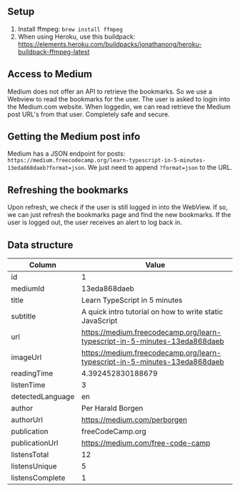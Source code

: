 ## Setup
1. Install ffmpeg: `brew install ffmpeg`
2. When using Heroku, use this buildpack: https://elements.heroku.com/buildpacks/jonathanong/heroku-buildpack-ffmpeg-latest

## Access to Medium
Medium does not offer an API to retrieve the bookmarks. So we use a Webview to read the bookmarks for the user. The user is asked to login into the Medium.com website. When loggedin, we can read retrieve the Medium post URL's from that user. Completely safe and secure.

## Getting the Medium post info
Medium has a JSON endpoint for posts: `https://medium.freecodecamp.org/learn-typescript-in-5-minutes-13eda868daeb?format=json`. We just need to append `?format=json` to the URL.

## Refreshing the bookmarks
Upon refresh, we check if the user is still logged in into the WebView.
If so, we can just refresh the bookmarks page and find the new bookmarks.
If the user is logged out, the user receives an alert to log back in.

## Data structure
| Column | Value |
| - | - |
| id | 1 |
| mediumId | 13eda868daeb |
| title | Learn TypeScript in 5 minutes |
| subtitle | A quick intro tutorial on how to write static JavaScript |
| url | https://medium.freecodecamp.org/learn-typescript-in-5-minutes-13eda868daeb |
| imageUrl | https://medium.freecodecamp.org/learn-typescript-in-5-minutes-13eda868daeb |
| readingTime | 4.392452830188679 |
| listenTime | 3 |
| detectedLanguage | en |
| author | Per Harald Borgen |
| authorUrl | https://medium.com/perborgen |
| publication | freeCodeCamp.org |
| publicationUrl | https://medium.com/free-code-camp |
| listensTotal | 12 |
| listensUnique | 5 |
| listensComplete | 1 |